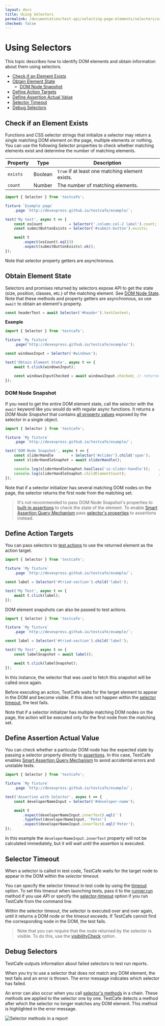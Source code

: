 ```yaml
---
layout: docs
title: Using Selectors
permalink: /documentation/test-api/selecting-page-elements/selectors/using-selectors.html
checked: false
---
```

# Using Selectors

This topic describes how to identify DOM elements and obtain information about them using selectors.

* [Check if an Element Exists](#check-if-an-element-exists)
* [Obtain Element State](#obtain-element-state)
  * [DOM Node Snapshot](#dom-node-snapshot)
* [Define Action Targets](#define-action-targets)
* [Define Assertion Actual Value](#define-assertion-actual-value)
* [Selector Timeout](#selector-timeout)
* [Debug Selectors](#debug-selectors)

## Check if an Element Exists

Functions and CSS selector strings that initialize a selector may return
a single matching DOM element on the page, multiple elements or nothing.
You can use the following Selector properties to check whether matching
elements exist and determine the number of matching elements.

Property | Type | Description
------ | ----- | -----
`exists` | Boolean | `true` if at least one matching element exists.
`count` | Number | The number of matching elements.

```js
import { Selector } from 'testcafe';

fixture `Example page`
    .page `http://devexpress.github.io/testcafe/example/`;

test('My test', async t => {
    const osCount            = Selector('.column.col-2 label').count;
    const submitButtonExists = Selector('#submit-button').exists;

    await t
        .expect(osCount).eql(3)
        .expect(submitButtonExists).ok();
});
```

Note that selector property getters are asynchronous.

## Obtain Element State

Selectors and promises returned by selectors expose API to get the state (size, position, classes, etc.) of the matching element.
See [DOM Node State](../dom-node-state.md). Note that these methods and property getters
are asynchronous, so use `await` to obtain an element's property.

```js
const headerText = await Selector('#header').textContent;
```

**Example**

```js
import { Selector } from 'testcafe';

fixture `My fixture`
    .page('http://devexpress.github.io/testcafe/example/');

const windowsInput = Selector('#windows');

test('Obtain Element State', async t => {
    await t.click(windowsInput);

    const windowsInputChecked = await windowsInput.checked; // returns true
});
```

### DOM Node Snapshot

If you need to get the entire DOM element state, call the selector
with the `await` keyword like you would do with regular async functions.
It returns a *DOM Node Snapshot* that contains [all property values](../dom-node-state.md)
exposed by the selector in a single object.

```js
import { Selector } from 'testcafe';

fixture `My fixture`
    .page `http://devexpress.github.io/testcafe/example/`;

test('DOM Node Snapshot', async t => {
    const sliderHandle        = Selector('#slider').child('span');
    const sliderHandleSnaphot = await sliderHandle();

    console.log(sliderHandleSnaphot.hasClass('ui-slider-handle'));    // => true
    console.log(sliderHandleSnaphot.childElementCount);               // => 0
});
```

Note that if a selector initializer has several matching DOM nodes on the page,
the selector returns the first node from the matching set.

> It's not recommended to pass DOM Node Snapshot's properties
to [built-in assertions](../../assertions/README.md) to check the state of the element.
To enable [Smart Assertion Query Mechanism](../../assertions/README.md#smart-assertion-query-mechanism)
pass [selector's properties](../dom-node-state.md#members-common-across-all-nodes) to assertions instead.

## Define Action Targets

You can pass selectors to [test actions](../../actions/README.md) to use the returned element as the action target.

```js
import { Selector } from 'testcafe';

fixture `My fixture`
    .page `http://devexpress.github.io/testcafe/example/`;

const label = Selector('#tried-section').child('label');

test('My Test', async t => {
    await t.click(label);
});
```

DOM element snapshots can also be passed to test actions.

```js
import { Selector } from 'testcafe';

fixture `My fixture`
    .page `http://devexpress.github.io/testcafe/example/`;

const label = Selector('#tried-section').child('label');

test('My Test', async t => {
    const labelSnapshot = await label();

    await t.click(labelSnapshot);
});
```

In this instance, the selector that was used to fetch this snapshot will be called once again.

Before executing an action, TestCafe waits for the target element to appear
in the DOM and become visible. If this does not happen
within the [selector timeout](#selector-timeout), the test fails.

Note that if a selector initializer has multiple matching DOM nodes on the page,
the action will be executed only for the first node from the matching set.

## Define Assertion Actual Value

You can check whether a particular DOM node has the expected state by passing a selector property directly to [assertions](../../assertions/README.md).
In this case, TestCafe enables [Smart Assertion Query Mechanism](../../assertions/README.md#smart-assertion-query-mechanism)
to avoid accidental errors and unstable tests.

```js
import { Selector } from 'testcafe';

fixture `My fixture`
    .page `http://devexpress.github.io/testcafe/example/`;

test('Assertion with Selector', async t => {
    const developerNameInput = Selector('#developer-name');

    await t
        .expect(developerNameInput.innerText).eql('')
        .typeText(developerNameInput, 'Peter')
        .expect(developerNameInput.innerText).eql('Peter');
});
```

In this example the `developerNameInput.innerText` property will not be
calculated immediately, but it will wait until the assertion is executed.

## Selector Timeout

When a selector is called in test code, TestCafe waits for the target node to appear
in the DOM within the *selector timeout*.

You can specify the selector timeout in test code by using the [timeout](selector-options.md#optionstimeout) option.
To set this timeout when launching tests, pass it to the [runner.run](../../../using-testcafe/programming-interface/runner.md#run)
method if you use API or specify the [selector-timeout](../../../using-testcafe/command-line-interface.md#--selector-timeout-ms) option
if you run TestCafe from the command line.

Within the selector timeout, the selector is executed over and over again, until it returns a
DOM node or the timeout exceeds. If TestCafe cannot find the corresponding node in the DOM, the test fails.

> Note that you can require that the node returned by the selector is visible.
To do this, use the [visibilityCheck](selector-options.md#optionsvisibilitycheck) option.

## Debug Selectors

TestCafe outputs information about failed selectors to test run reports.

When you try to use a selector that does not match any DOM element, the test fails and an error is thrown.
The error message indicates which selector has failed.

An error can also occur when you call [selector's methods](functional-style-selectors.md) in a chain.
These methods are applied to the selector one by one. TestCafe detects a method after which the selector no longer matches any DOM element.
This method is highlighted in the error message.

![Selector methods in a report](../../../../images/failed-selector-report.png)